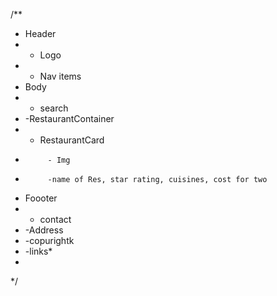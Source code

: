 /**
 * Header
 *  - Logo
 *  - Nav items 
 * Body
 *  - search
 *  -RestaurantContainer
 *    - RestaurantCard
 *          - Img
 *          -name of Res, star rating, cuisines, cost for two
 * Foooter
 *  - contact
 *  -Address
 *  -copurightk
 *   -links* 
 * 
 */
